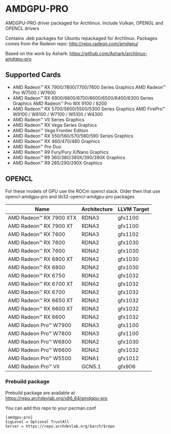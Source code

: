 # AMDGPU-PRO

AMDGPU-PRO driver packaged for Archlinux. Include Vulkan, OPENGL and OPENCL drivers

Contains .deb packages for Ubuntu repackaged for Archlinux. Packages comes from the Radeon repo: http://repo.radeon.com/amdgpu/ 

Based on the work by Ashark: https://github.com/Ashark/archlinux-amdgpu-pro

## Supported Cards

- AMD Radeon™ RX 7900/7800/7700/7600 Series Graphics                       AMD Radeon™ Pro W7500 / W7600
- AMD Radeon™ RX 6900/6800/6700/6600/6500/6400/6300 Series Graphics        AMD Radeon™ Pro WX 9100 / 8200
- AMD Radeon™ RX 5700/5600/5500/5300 Series Graphics                       AMD FirePro™ W9100 / W8100 / W7100 / W5100 / W4300
- AMD Radeon™ VII Series Graphics​
- AMD Radeon™ RX Vega Series Graphics
- AMD Radeon™ Vega Frontier Edition
- AMD Radeon™ RX 550/560/570/580/590 Series Graphics
- AMD Radeon™ RX 460/470/480 Graphics
- AMD Radeon™ Pro Duo
- AMD Radeon™ R9 Fury/Fury X/Nano Graphics
- AMD Radeon™ R9 360/380/380X/390/390X Graphics​
- AMD Radeon™ R9 285/290/290X Graphics

## OPENCL

For these models of GPU use the ROCm opencl stack. Older then that use opencl-amdgpu-pro and lib32-opencl-amdgpu-pro packages

Name                        |     Architecture    |    LLVM Target
------                      |       ------        |     ------
AMD Radeon™ RX 7900 XTX     |      RDNA3          |    gfx1100
AMD Radeon™ RX 7900 XT      |      RDNA3          |    gfx1100
AMD Radeon™ RX 7600         |      RDNA3          |    gfx1102
AMD Radeon™ RX 7600         |      RDNA2          |    gfx1030
AMD Radeon™ RX 7600         |      RDNA2          |    gfx1030
AMD Radeon™ RX 6800 XT      |      RDNA2          |    gfx1030
AMD Radeon™ RX 6800         |      RDNA2          |    gfx1030
AMD Radeon™ RX 6750         |      RDNA2          |    gfx1032
AMD Radeon™ RX 6700 XT      |      RDNA2          |    gfx1032
AMD Radeon™ RX 6700         |      RDNA2          |    gfx1032
AMD Radeon™ RX 6650 XT      |      RDNA2          |    gfx1032
AMD Radeon™ RX 6600 XT      |      RDNA2          |    gfx1032
AMD Radeon™ RX 6600         |      RDNA2          |    gfx1032
AMD Radeon Pro™ W7900       |      RDNA3          |    gfx1100
AMD Radeon Pro™ W7800       |      RDNA3          |    gfx1100
AMD Radeon Pro™ W6800       |      RDNA2          |    gfx1030
AMD Radeon Pro™ W6600       |      RDNA2          |    gfx1032
AMD Radeon Pro™ W5500       |      RDNA1          |    gfx1012
AMD Radeon Pro™ VII         |      GCN5.1         |    gfx906

### Prebuild package

Prebuild package are available at https://repo.archdevlab.org/x86_64/amdgpu-pro

You can add this repo to your pacman.conf

    [amdgpu-pro]
    SigLevel = Optional TrustAll
    Server = https://repo.archdevlab.org/$arch/$repo
